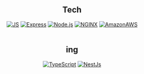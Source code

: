 <div align="center">
  
## Tech
[![JS](https://img.shields.io/badge/JavaScript-F7DF1E?style=flat-square&logo=JavaScript&logoColor=black)](github.com/Joowon0220/TODO-List) [![Express](https://img.shields.io/badge/Express-000000?style=flat-square&logo=Express&logoColor=wwhite)](github.com/Joowon0220/TODO-List) [![Node.js](https://img.shields.io/badge/Node.js-339933?style=flat-square&logo=Node.js&logoColor=white)](github.com/Joowon0220/TODO-List) [![NGINX](https://img.shields.io/badge/NGINX-339933?style=flat-square&logo=NGINX&logoColor=black)](github.com/Joowon0220/TODO-List) [![AmazonAWS](https://img.shields.io/badge/AmazonAWS-232F3E?style=flat-square&logo=AmazonAWS&logoColor=white)](github.com/Joowon0220/TODO-List)
<br><br>
  
## <center>**ing**</center>
[![TypeScript](https://img.shields.io/badge/TypeScript-3178C6?style=flat-square&logo=TypeScript&logoColor=white)](github.com/Joowon0220/TODO-List) [![NestJs](https://img.shields.io/badge/NestJs-E0234E?style=flat-square&logo=NestJs&logoColor=white)](github.com/Joowon0220/TODO-List)

</div>
